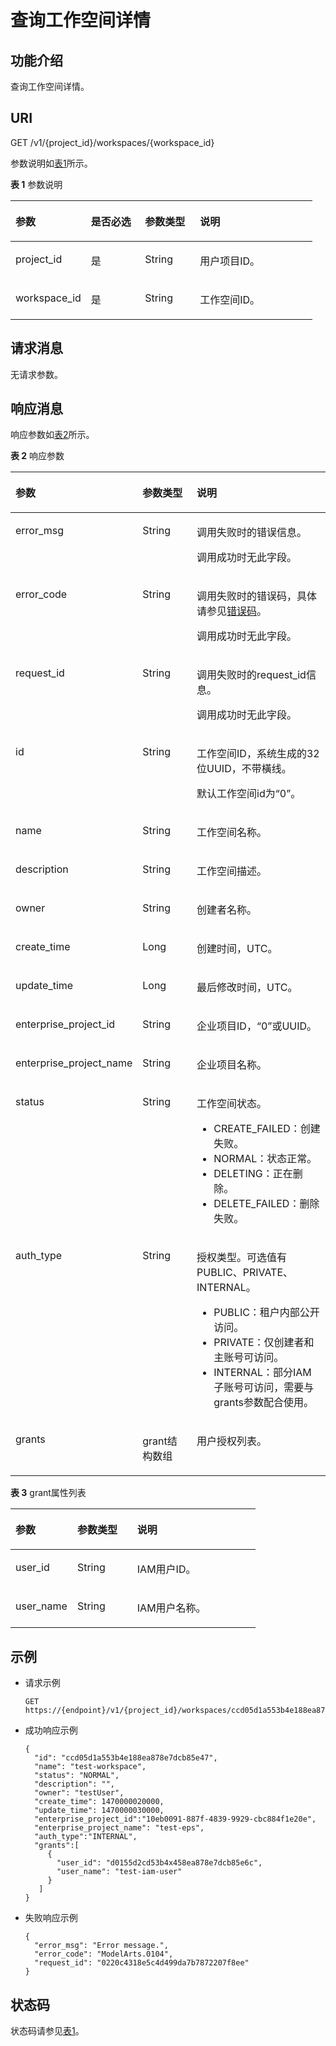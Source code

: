 # 查询工作空间详情<a name="modelarts_03_0134"></a>

## 功能介绍<a name="section20835104074918"></a>

查询工作空间详情。

## URI<a name="section13239036"></a>

GET /v1/\{project\_id\}/workspaces/\{workspace\_id\}

参数说明如[表1](#table126693715562)所示。

**表 1**  参数说明

<a name="table126693715562"></a>
<table><thead align="left"><tr id="row1694847134518"><th class="cellrowborder" valign="top" width="25%" id="mcps1.2.5.1.1"><p id="p194247184520"><a name="p194247184520"></a><a name="p194247184520"></a>参数</p>
</th>
<th class="cellrowborder" valign="top" width="17.87%" id="mcps1.2.5.1.2"><p id="p294144715452"><a name="p294144715452"></a><a name="p294144715452"></a>是否必选</p>
</th>
<th class="cellrowborder" valign="top" width="18.22%" id="mcps1.2.5.1.3"><p id="p094154734518"><a name="p094154734518"></a><a name="p094154734518"></a>参数类型</p>
</th>
<th class="cellrowborder" valign="top" width="38.91%" id="mcps1.2.5.1.4"><p id="p179424715459"><a name="p179424715459"></a><a name="p179424715459"></a>说明</p>
</th>
</tr>
</thead>
<tbody><tr id="row994547124511"><td class="cellrowborder" valign="top" width="25%" headers="mcps1.2.5.1.1 "><p id="p99424719455"><a name="p99424719455"></a><a name="p99424719455"></a>project_id</p>
</td>
<td class="cellrowborder" valign="top" width="17.87%" headers="mcps1.2.5.1.2 "><p id="p1394154720458"><a name="p1394154720458"></a><a name="p1394154720458"></a>是</p>
</td>
<td class="cellrowborder" valign="top" width="18.22%" headers="mcps1.2.5.1.3 "><p id="p199484744512"><a name="p199484744512"></a><a name="p199484744512"></a>String</p>
</td>
<td class="cellrowborder" valign="top" width="38.91%" headers="mcps1.2.5.1.4 "><p id="p189434724512"><a name="p189434724512"></a><a name="p189434724512"></a>用户项目ID。</p>
</td>
</tr>
<tr id="row494147134513"><td class="cellrowborder" valign="top" width="25%" headers="mcps1.2.5.1.1 "><p id="p894164717450"><a name="p894164717450"></a><a name="p894164717450"></a>workspace_id</p>
</td>
<td class="cellrowborder" valign="top" width="17.87%" headers="mcps1.2.5.1.2 "><p id="p1494147164513"><a name="p1494147164513"></a><a name="p1494147164513"></a>是</p>
</td>
<td class="cellrowborder" valign="top" width="18.22%" headers="mcps1.2.5.1.3 "><p id="p89410472454"><a name="p89410472454"></a><a name="p89410472454"></a>String</p>
</td>
<td class="cellrowborder" valign="top" width="38.91%" headers="mcps1.2.5.1.4 "><p id="p189424711455"><a name="p189424711455"></a><a name="p189424711455"></a>工作空间ID。</p>
</td>
</tr>
</tbody>
</table>

## 请求消息<a name="section52042466"></a>

无请求参数。

## 响应消息<a name="section39331924122219"></a>

响应参数如[表2](#table2700823414458)所示。

**表 2**  响应参数

<a name="table2700823414458"></a>
<table><thead align="left"><tr id="row59564734512"><th class="cellrowborder" valign="top" width="28.616161616161616%" id="mcps1.2.4.1.1"><p id="p695134724516"><a name="p695134724516"></a><a name="p695134724516"></a>参数</p>
</th>
<th class="cellrowborder" valign="top" width="22.454545454545453%" id="mcps1.2.4.1.2"><p id="p1495194720453"><a name="p1495194720453"></a><a name="p1495194720453"></a>参数类型</p>
</th>
<th class="cellrowborder" valign="top" width="48.92929292929293%" id="mcps1.2.4.1.3"><p id="p119544710459"><a name="p119544710459"></a><a name="p119544710459"></a>说明</p>
</th>
</tr>
</thead>
<tbody><tr id="row89335781310"><td class="cellrowborder" valign="top" width="28.616161616161616%" headers="mcps1.2.4.1.1 "><p id="p1358132391416"><a name="p1358132391416"></a><a name="p1358132391416"></a>error_msg</p>
</td>
<td class="cellrowborder" valign="top" width="22.454545454545453%" headers="mcps1.2.4.1.2 "><p id="p11581182310140"><a name="p11581182310140"></a><a name="p11581182310140"></a>String</p>
</td>
<td class="cellrowborder" valign="top" width="48.92929292929293%" headers="mcps1.2.4.1.3 "><p id="p202911533131416"><a name="p202911533131416"></a><a name="p202911533131416"></a>调用失败时的错误信息。</p>
<p id="p729215339148"><a name="p729215339148"></a><a name="p729215339148"></a>调用成功时无此字段。</p>
</td>
</tr>
<tr id="row109339751313"><td class="cellrowborder" valign="top" width="28.616161616161616%" headers="mcps1.2.4.1.1 "><p id="p25254004155725"><a name="p25254004155725"></a><a name="p25254004155725"></a>error_code</p>
</td>
<td class="cellrowborder" valign="top" width="22.454545454545453%" headers="mcps1.2.4.1.2 "><p id="p66849440155725"><a name="p66849440155725"></a><a name="p66849440155725"></a>String</p>
</td>
<td class="cellrowborder" valign="top" width="48.92929292929293%" headers="mcps1.2.4.1.3 "><p id="p626842816569"><a name="p626842816569"></a><a name="p626842816569"></a>调用失败时的错误码，具体请参见<a href="错误码.md">错误码</a>。</p>
<p id="p46095573155725"><a name="p46095573155725"></a><a name="p46095573155725"></a>调用成功时无此字段。</p>
</td>
</tr>
<tr id="row97354181112"><td class="cellrowborder" valign="top" width="28.616161616161616%" headers="mcps1.2.4.1.1 "><p id="p87361317112"><a name="p87361317112"></a><a name="p87361317112"></a>request_id</p>
</td>
<td class="cellrowborder" valign="top" width="22.454545454545453%" headers="mcps1.2.4.1.2 "><p id="p1273661121117"><a name="p1273661121117"></a><a name="p1273661121117"></a>String</p>
</td>
<td class="cellrowborder" valign="top" width="48.92929292929293%" headers="mcps1.2.4.1.3 "><p id="p137369161117"><a name="p137369161117"></a><a name="p137369161117"></a>调用失败时的request_id信息。</p>
<p id="p717015324113"><a name="p717015324113"></a><a name="p717015324113"></a>调用成功时无此字段。</p>
</td>
</tr>
<tr id="row895124774515"><td class="cellrowborder" valign="top" width="28.616161616161616%" headers="mcps1.2.4.1.1 "><p id="p1295144718451"><a name="p1295144718451"></a><a name="p1295144718451"></a>id</p>
</td>
<td class="cellrowborder" valign="top" width="22.454545454545453%" headers="mcps1.2.4.1.2 "><p id="p1095447114516"><a name="p1095447114516"></a><a name="p1095447114516"></a>String</p>
</td>
<td class="cellrowborder" valign="top" width="48.92929292929293%" headers="mcps1.2.4.1.3 "><p id="p895184744517"><a name="p895184744517"></a><a name="p895184744517"></a>工作空间ID，系统生成的32位UUID，不带橫线。</p>
<p id="p63519210132"><a name="p63519210132"></a><a name="p63519210132"></a>默认工作空间id为<span class="parmname" id="parmname20234481965"><a name="parmname20234481965"></a><a name="parmname20234481965"></a>“0”</span>。</p>
</td>
</tr>
<tr id="row1095134715452"><td class="cellrowborder" valign="top" width="28.616161616161616%" headers="mcps1.2.4.1.1 "><p id="p89512478455"><a name="p89512478455"></a><a name="p89512478455"></a>name</p>
</td>
<td class="cellrowborder" valign="top" width="22.454545454545453%" headers="mcps1.2.4.1.2 "><p id="p1995647194513"><a name="p1995647194513"></a><a name="p1995647194513"></a>String</p>
</td>
<td class="cellrowborder" valign="top" width="48.92929292929293%" headers="mcps1.2.4.1.3 "><p id="p395184774514"><a name="p395184774514"></a><a name="p395184774514"></a>工作空间名称。</p>
</td>
</tr>
<tr id="row4951847114520"><td class="cellrowborder" valign="top" width="28.616161616161616%" headers="mcps1.2.4.1.1 "><p id="p7369251320"><a name="p7369251320"></a><a name="p7369251320"></a>description</p>
</td>
<td class="cellrowborder" valign="top" width="22.454545454545453%" headers="mcps1.2.4.1.2 "><p id="p79519476452"><a name="p79519476452"></a><a name="p79519476452"></a>String</p>
</td>
<td class="cellrowborder" valign="top" width="48.92929292929293%" headers="mcps1.2.4.1.3 "><p id="p18951147144515"><a name="p18951147144515"></a><a name="p18951147144515"></a>工作空间描述。</p>
</td>
</tr>
<tr id="row29594764520"><td class="cellrowborder" valign="top" width="28.616161616161616%" headers="mcps1.2.4.1.1 "><p id="p595747124519"><a name="p595747124519"></a><a name="p595747124519"></a>owner</p>
</td>
<td class="cellrowborder" valign="top" width="22.454545454545453%" headers="mcps1.2.4.1.2 "><p id="p09519470456"><a name="p09519470456"></a><a name="p09519470456"></a>String</p>
</td>
<td class="cellrowborder" valign="top" width="48.92929292929293%" headers="mcps1.2.4.1.3 "><p id="p49554734517"><a name="p49554734517"></a><a name="p49554734517"></a>创建者名称。</p>
</td>
</tr>
<tr id="row1896194794511"><td class="cellrowborder" valign="top" width="28.616161616161616%" headers="mcps1.2.4.1.1 "><p id="p596347124518"><a name="p596347124518"></a><a name="p596347124518"></a>create_time</p>
</td>
<td class="cellrowborder" valign="top" width="22.454545454545453%" headers="mcps1.2.4.1.2 "><p id="p16968472455"><a name="p16968472455"></a><a name="p16968472455"></a>Long</p>
</td>
<td class="cellrowborder" valign="top" width="48.92929292929293%" headers="mcps1.2.4.1.3 "><p id="p59616475459"><a name="p59616475459"></a><a name="p59616475459"></a>创建时间，UTC。</p>
</td>
</tr>
<tr id="row1496134754513"><td class="cellrowborder" valign="top" width="28.616161616161616%" headers="mcps1.2.4.1.1 "><p id="p1183311635719"><a name="p1183311635719"></a><a name="p1183311635719"></a>update_time</p>
</td>
<td class="cellrowborder" valign="top" width="22.454545454545453%" headers="mcps1.2.4.1.2 "><p id="p596947184513"><a name="p596947184513"></a><a name="p596947184513"></a>Long</p>
</td>
<td class="cellrowborder" valign="top" width="48.92929292929293%" headers="mcps1.2.4.1.3 "><p id="p129614713451"><a name="p129614713451"></a><a name="p129614713451"></a>最后修改时间，UTC。</p>
</td>
</tr>
<tr id="row189664711453"><td class="cellrowborder" valign="top" width="28.616161616161616%" headers="mcps1.2.4.1.1 "><p id="p29684718455"><a name="p29684718455"></a><a name="p29684718455"></a>enterprise_project_id</p>
</td>
<td class="cellrowborder" valign="top" width="22.454545454545453%" headers="mcps1.2.4.1.2 "><p id="p796647134510"><a name="p796647134510"></a><a name="p796647134510"></a>String</p>
</td>
<td class="cellrowborder" valign="top" width="48.92929292929293%" headers="mcps1.2.4.1.3 "><p id="p139612476453"><a name="p139612476453"></a><a name="p139612476453"></a>企业项目ID，<span class="parmname" id="parmname230416176619"><a name="parmname230416176619"></a><a name="parmname230416176619"></a>“0”</span>或UUID。</p>
</td>
</tr>
<tr id="row13330164053017"><td class="cellrowborder" valign="top" width="28.616161616161616%" headers="mcps1.2.4.1.1 "><p id="p74054377465"><a name="p74054377465"></a><a name="p74054377465"></a>enterprise_project_name</p>
</td>
<td class="cellrowborder" valign="top" width="22.454545454545453%" headers="mcps1.2.4.1.2 "><p id="p1740513794614"><a name="p1740513794614"></a><a name="p1740513794614"></a>String</p>
</td>
<td class="cellrowborder" valign="top" width="48.92929292929293%" headers="mcps1.2.4.1.3 "><p id="p17405537154618"><a name="p17405537154618"></a><a name="p17405537154618"></a>企业项目名称。</p>
</td>
</tr>
<tr id="row7960474451"><td class="cellrowborder" valign="top" width="28.616161616161616%" headers="mcps1.2.4.1.1 "><p id="p7961647134513"><a name="p7961647134513"></a><a name="p7961647134513"></a>status</p>
</td>
<td class="cellrowborder" valign="top" width="22.454545454545453%" headers="mcps1.2.4.1.2 "><p id="p1297347184518"><a name="p1297347184518"></a><a name="p1297347184518"></a>String</p>
</td>
<td class="cellrowborder" valign="top" width="48.92929292929293%" headers="mcps1.2.4.1.3 "><p id="p135861010101614"><a name="p135861010101614"></a><a name="p135861010101614"></a>工作空间状态。</p>
<a name="ul2623222462"></a><a name="ul2623222462"></a><ul id="ul2623222462"><li>CREATE_FAILED：创建失败。</li><li>NORMAL：状态正常。</li><li>DELETING：正在删除。</li><li>DELETE_FAILED：删除失败。</li></ul>
</td>
</tr>
<tr id="row11523123195620"><td class="cellrowborder" valign="top" width="28.616161616161616%" headers="mcps1.2.4.1.1 "><p id="p2524193135614"><a name="p2524193135614"></a><a name="p2524193135614"></a>auth_type</p>
</td>
<td class="cellrowborder" valign="top" width="22.454545454545453%" headers="mcps1.2.4.1.2 "><p id="p175245335613"><a name="p175245335613"></a><a name="p175245335613"></a>String</p>
</td>
<td class="cellrowborder" valign="top" width="48.92929292929293%" headers="mcps1.2.4.1.3 "><p id="p812114962715"><a name="p812114962715"></a><a name="p812114962715"></a>授权类型。可选值有PUBLIC、PRIVATE、INTERNAL。</p>
<a name="ul17602105311279"></a><a name="ul17602105311279"></a><ul id="ul17602105311279"><li>PUBLIC：租户内部公开访问。</li><li>PRIVATE：仅创建者和主账号可访问。</li><li>INTERNAL：部分IAM子账号可访问，需要与grants参数配合使用。</li></ul>
</td>
</tr>
<tr id="row14850109562"><td class="cellrowborder" valign="top" width="28.616161616161616%" headers="mcps1.2.4.1.1 "><p id="p386161035618"><a name="p386161035618"></a><a name="p386161035618"></a>grants</p>
</td>
<td class="cellrowborder" valign="top" width="22.454545454545453%" headers="mcps1.2.4.1.2 "><p id="p168651035612"><a name="p168651035612"></a><a name="p168651035612"></a>grant结构数组</p>
</td>
<td class="cellrowborder" valign="top" width="48.92929292929293%" headers="mcps1.2.4.1.3 "><p id="p68615102565"><a name="p68615102565"></a><a name="p68615102565"></a>用户授权列表。</p>
</td>
</tr>
</tbody>
</table>

**表 3**  grant属性列表

<a name="table3971109103614"></a>
<table><thead align="left"><tr id="row7802134103614"><th class="cellrowborder" valign="top" width="25.25%" id="mcps1.2.4.1.1"><p id="p3311592314323"><a name="p3311592314323"></a><a name="p3311592314323"></a>参数</p>
</th>
<th class="cellrowborder" valign="top" width="24.5%" id="mcps1.2.4.1.2"><p id="p6514409514323"><a name="p6514409514323"></a><a name="p6514409514323"></a>参数类型</p>
</th>
<th class="cellrowborder" valign="top" width="50.24999999999999%" id="mcps1.2.4.1.3"><p id="p4218030314323"><a name="p4218030314323"></a><a name="p4218030314323"></a>说明</p>
</th>
</tr>
</thead>
<tbody><tr id="row5535123419151"><td class="cellrowborder" valign="top" width="25.25%" headers="mcps1.2.4.1.1 "><p id="p14351323135"><a name="p14351323135"></a><a name="p14351323135"></a>user_id</p>
</td>
<td class="cellrowborder" valign="top" width="24.5%" headers="mcps1.2.4.1.2 "><p id="p14358251316"><a name="p14358251316"></a><a name="p14358251316"></a>String</p>
</td>
<td class="cellrowborder" valign="top" width="50.24999999999999%" headers="mcps1.2.4.1.3 "><p id="p124771213125810"><a name="p124771213125810"></a><a name="p124771213125810"></a>IAM用户ID。</p>
</td>
</tr>
<tr id="row7417784103614"><td class="cellrowborder" valign="top" width="25.25%" headers="mcps1.2.4.1.1 "><p id="p13351224134"><a name="p13351224134"></a><a name="p13351224134"></a>user_name</p>
</td>
<td class="cellrowborder" valign="top" width="24.5%" headers="mcps1.2.4.1.2 "><p id="p436152151310"><a name="p436152151310"></a><a name="p436152151310"></a>String</p>
</td>
<td class="cellrowborder" valign="top" width="50.24999999999999%" headers="mcps1.2.4.1.3 "><p id="p6361216135"><a name="p6361216135"></a><a name="p6361216135"></a>IAM用户名称。</p>
</td>
</tr>
</tbody>
</table>

## 示例<a name="section54690240"></a>

-   请求示例

    ```
    GET https://{endpoint}/v1/{project_id}/workspaces/ccd05d1a553b4e188ea878e7dcb85e47
    ```


-   成功响应示例

    ```
    {
      "id": "ccd05d1a553b4e188ea878e7dcb85e47",
      "name": "test-workspace",
      "status": "NORMAL",
      "description": "",
      "owner": "testUser",
      "create_time": 1470000020000,
      "update_time": 1470000030000,
      "enterprise_project_id":"10eb0091-887f-4839-9929-cbc884f1e20e",
      "enterprise_project_name": "test-eps",
      "auth_type":"INTERNAL",
      "grants":[
         {
           "user_id": "d0155d2cd53b4x458ea878e7dcb85e6c",
           "user_name": "test-iam-user"
         }
       ]
    }
    ```

-   失败响应示例

    ```
    {
      "error_msg": "Error message.",
      "error_code": "ModelArts.0104",
      "request_id": "0220c4318e5c4d499da7b7872207f8ee"
    }
    ```


## 状态码<a name="section16948739"></a>

状态码请参见[表1](状态码.md#table1450010510213)。

